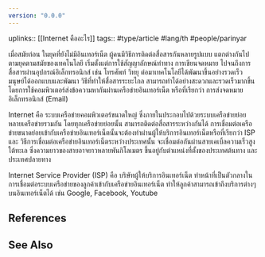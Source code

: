 ```yaml
---
version: "0.0.0"
---
```

uplinks:: [[Internet คืออะไร]]
tags:: #type/article #lang/th #people/parinyar 

เมื่อสมัยก่อน ในยุคที่ยังไม่มีอินเทอร์เน็ต ผู้คนมีวิธีการติดต่อสื่อสารกันหลายรูปแบบ แตกต่างกันไปตามยุคตามสมัยของเทคโนโลยี เริ่มตั้งแต่การใช้สัญญาลักษณ์ท่าทาง การเขียนจดหมาย ไปจนถึงการสื่อสารผ่านอุปกรณ์อิเล็กทรอนิกส์ เช่น โทรศัพท์ วิทยุ ต่อมาเทคโนโลยีได้พัฒนาขึ้นอย่างรวดเร็ว มนุษย์ได้ออกแบบและพัฒนา วิธีที่ทำให้สื่อสารระยะไกล สามารถทำได้อย่างสะดวกและรวดเร็วมากขึ้น โดยการใช้คอมพิวเตอร์ส่งข้อความหากันผ่านเครือข่ายอินเทอร์เน็ต หรือที่เรียกว่า การส่งจดหมายอิเล็กทรอนิกส์ (Email)

Internet คือ ระบบเครือข่ายคอมพิวเตอร์ขนาดใหญ่ ซึ่งภายในประกอบไปด้วยระบบเครือข่ายย่อยหลายเครือข่ายรวมกัน โดยทุกเครือข่ายย่อยนั้น สามารถติดต่อสื่อสารระหว่างกันได้ การเชื่อมต่อเครือข่ายขนาดย่อยเข้ากับเครือข่ายอินเทอร์เน็ตนั้นจะต้องทำผ่านผู้ให้บริการอินเทอร์เน็ตหรือที่เรียกว่า ISP และ วิธีการเชื่อมต่อเครือข่ายอินเทอร์เน็ตระหว่างประเทศนั้น จะเชื่อมต่อกันผ่านสายเคเบิ้ลความเร็วสูงใต้ทะเล ซึ่งความยาวของสายอาจยาวหลายพันกิโลเมตร ขึ้นอยู่กับตำแหน่งที่ตั้งของประเทศต้นทาง และประเทศปลายทาง

Internet Service Provider (ISP) คือ บริษัทผู้ให้บริการอินเทอร์เน็ต ทำหน้าที่เป็นตัวกลางในการเชื่อมต่อระบบเครือข่ายของลูกค้าเข้ากับเครือข่ายอินเทอร์เน็ต ทำให้ลูกค้าสามารถเข้าถึงบริการต่างๆ บนอินเทอร์เน็ตได้ เช่น Google, Facebook, Youtube

## References

## See Also
